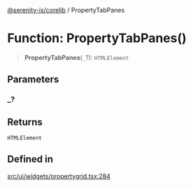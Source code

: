 [@serenity-is/corelib](../README.md) / PropertyTabPanes

# Function: PropertyTabPanes()

> **PropertyTabPanes**(`_`?): `HTMLElement`

## Parameters

### \_?

## Returns

`HTMLElement`

## Defined in

[src/ui/widgets/propertygrid.tsx:284](https://github.com/serenity-is/serenity/blob/master/packages/corelib/src/ui/widgets/propertygrid.tsx#L284)
